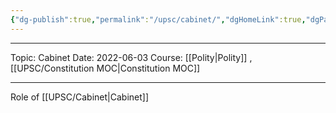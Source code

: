 ```yaml
---
{"dg-publish":true,"permalink":"/upsc/cabinet/","dgHomeLink":true,"dgPassFrontmatter":false}
---
```


----
Topic: Cabinet
Date: 2022-06-03
Course: [[Polity|Polity]] , [[UPSC/Constitution MOC|Constitution MOC]] 

----





Role of [[UPSC/Cabinet|Cabinet]]
